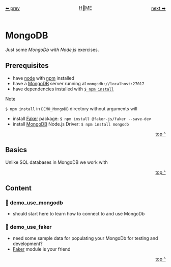 <!-- jump mark TOP | Site Navigation -->
<a id="top"></a>
<div align="center" style="display: flex; justify-content: space-between; padding-bottom: 15px;"><a href="../README.md">⬅️ prev</a><a href="../README.md">H🔵ME</a><a href="../README.md">next ➡️</a></div>

# MongoDB

Just some *MongoDb with Node.js* exercises.
## Prerequisites
- have [node][nodejs] with [npm][npm] installed
- have a [MongoDB][mongodb] server running at `mongodb://localhost:27017`
- have dependencies installed with [`$ npm install`][npminstall]

> [!NOTE]
> `$ npm install` in `DEMO_MongoDB` directory without arguments will
> - install [Faker][faker] package: `$ npm install @faker-js/faker --save-dev`
> - install [MongoDB][mongodb] Node.js Driver: `$ npm install mongodb`

<p align="right"><a href="#top">top ^</a></p>

## Basics
Unlike SQL databases in MongoDB we work with 
<p align="right"><a href="#top">top ^</a></p>

## Content
### 📌 demo_use_mongodb
- should start here to learn how to connect to and use MongoDb
### 📌 demo_use_faker
- need some sample data for populating your MongoDb for testing and development?
- [Faker][faker] module is your friend
<p align="right"><a href="#top">top ^</a></p>

<!-- external Links -->
[nodejs]: https://nodejs.org/en/download
[npm]: https://www.npmjs.com/
[mongodb]: https://www.mongodb.com/
[faker]: https://fakerjs.dev/
[npminstall]: https://docs.npmjs.com/cli/v9/commands/npm-install